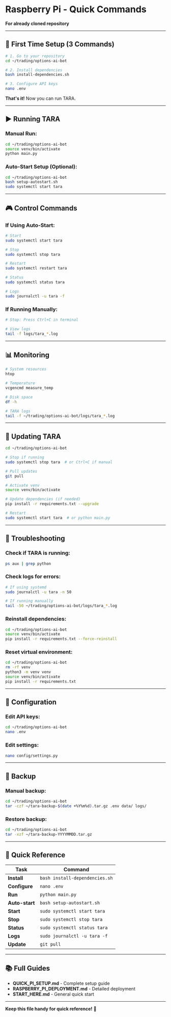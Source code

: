 # Raspberry Pi - Quick Commands

**For already cloned repository**

---

## 🚀 **First Time Setup (3 Commands)**

```bash
# 1. Go to your repository
cd ~/trading/options-ai-bot

# 2. Install dependencies
bash install-dependencies.sh

# 3. Configure API keys
nano .env
```

**That's it!** Now you can run TARA.

---

## ▶️ **Running TARA**

### **Manual Run:**
```bash
cd ~/trading/options-ai-bot
source venv/bin/activate
python main.py
```

### **Auto-Start Setup (Optional):**
```bash
cd ~/trading/options-ai-bot
bash setup-autostart.sh
sudo systemctl start tara
```

---

## 🎮 **Control Commands**

### **If Using Auto-Start:**
```bash
# Start
sudo systemctl start tara

# Stop
sudo systemctl stop tara

# Restart
sudo systemctl restart tara

# Status
sudo systemctl status tara

# Logs
sudo journalctl -u tara -f
```

### **If Running Manually:**
```bash
# Stop: Press Ctrl+C in terminal

# View logs
tail -f logs/tara_*.log
```

---

## 📊 **Monitoring**

```bash
# System resources
htop

# Temperature
vcgencmd measure_temp

# Disk space
df -h

# TARA logs
tail -f ~/trading/options-ai-bot/logs/tara_*.log
```

---

## 🔄 **Updating TARA**

```bash
cd ~/trading/options-ai-bot

# Stop if running
sudo systemctl stop tara  # or Ctrl+C if manual

# Pull updates
git pull

# Activate venv
source venv/bin/activate

# Update dependencies (if needed)
pip install -r requirements.txt --upgrade

# Restart
sudo systemctl start tara  # or python main.py
```

---

## 🐛 **Troubleshooting**

### **Check if TARA is running:**
```bash
ps aux | grep python
```

### **Check logs for errors:**
```bash
# If using systemd
sudo journalctl -u tara -n 50

# If running manually
tail -50 ~/trading/options-ai-bot/logs/tara_*.log
```

### **Reinstall dependencies:**
```bash
cd ~/trading/options-ai-bot
source venv/bin/activate
pip install -r requirements.txt --force-reinstall
```

### **Reset virtual environment:**
```bash
cd ~/trading/options-ai-bot
rm -rf venv
python3 -m venv venv
source venv/bin/activate
pip install -r requirements.txt
```

---

## 📝 **Configuration**

### **Edit API keys:**
```bash
cd ~/trading/options-ai-bot
nano .env
```

### **Edit settings:**
```bash
nano config/settings.py
```

---

## 💾 **Backup**

### **Manual backup:**
```bash
cd ~/trading/options-ai-bot
tar -czf ~/tara-backup-$(date +%Y%m%d).tar.gz .env data/ logs/
```

### **Restore backup:**
```bash
cd ~/trading/options-ai-bot
tar -xzf ~/tara-backup-YYYYMMDD.tar.gz
```

---

## 🎯 **Quick Reference**

| Task | Command |
|------|---------|
| **Install** | `bash install-dependencies.sh` |
| **Configure** | `nano .env` |
| **Run** | `python main.py` |
| **Auto-start** | `bash setup-autostart.sh` |
| **Start** | `sudo systemctl start tara` |
| **Stop** | `sudo systemctl stop tara` |
| **Status** | `sudo systemctl status tara` |
| **Logs** | `sudo journalctl -u tara -f` |
| **Update** | `git pull` |

---

## 📚 **Full Guides**

- **QUICK_PI_SETUP.md** - Complete setup guide
- **RASPBERRY_PI_DEPLOYMENT.md** - Detailed deployment
- **START_HERE.md** - General quick start

---

**Keep this file handy for quick reference!** 📌
